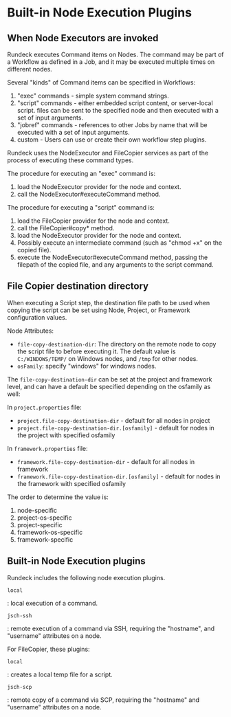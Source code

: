 # Built-in Node Execution Plugins

## When Node Executors are invoked

Rundeck executes Command items on Nodes. The command may be part of a Workflow as defined
in a Job, and it may be executed multiple times on different nodes.

Several "kinds" of Command items can be specified in Workflows:

1. "exec" commands - simple system command strings.
2. "script" commands - either embedded script content, or server-local script.
   files can be sent to the specified node and then executed with a set of input arguments.
3. "jobref" commands - references to other Jobs by name that will be executed with
   a set of input arguments.
4. custom - Users can use or create their own workflow step plugins.

Rundeck uses the NodeExecutor and FileCopier services as part of the process of
executing these command types.

The procedure for executing an "exec" command is:

1. load the NodeExecutor provider for the node and context.
2. call the NodeExecutor#executeCommand method.

The procedure for executing a "script" command is:

1. load the FileCopier provider for the node and context.
2. call the FileCopier#copy\* method.
3. load the NodeExecutor provider for the node and context.
4. Possibly execute an intermediate command (such as "chmod +x" on the copied file).
5. execute the NodeExecutor#executeCommand method, passing the filepath of the
   copied file, and any arguments to the script command.

## File Copier destination directory

When executing a Script step, the destination file path to be used when copying the script can be set using Node, Project, or Framework configuration values.

Node Attributes:

- `file-copy-destination-dir`: The directory on the remote node to copy the script file to before executing it. The default value is `C:/WINDOWS/TEMP/` on Windows nodes, and `/tmp` for other nodes.
- `osFamily`: specify "windows" for windows nodes.

The `file-copy-destination-dir` can be set at the project and framework level, and can have a default be specified depending on the osfamily as well:

In `project.properties` file:

- `project.file-copy-destination-dir` - default for all nodes in project
- `project.file-copy-destination-dir.[osfamily]` - default for nodes in the project with specified osfamily

In `framework.properties` file:

- `framework.file-copy-destination-dir` - default for all nodes in framework
- `framework.file-copy-destination-dir.[osfamily]` - default for nodes in the framework with specified osfamily

The order to determine the value is:

1. node-specific
2. project-os-specific
3. project-specific
4. framework-os-specific
5. framework-specific

## Built-in Node Execution plugins

Rundeck includes the following node execution plugins.

`local`

: local execution of a command.

`jsch-ssh`

: remote execution of a command via SSH, requiring the "hostname", and "username" attributes on a node.

For FileCopier, these plugins:

`local`

: creates a local temp file for a script.

`jsch-scp`

: remote copy of a command via SCP, requiring the "hostname" and "username" attributes on a node.
